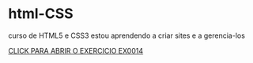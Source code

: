 # html-CSS
 curso de HTML5 e CSS3
estou aprendendo a criar sites e a gerencia-los



<a href="https://florasantos.github.io/html-CSS/Exercicios/ex0014/index.html">CLICK PARA ABRIR O EXERCICIO EX0014</a>
